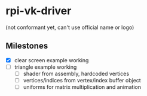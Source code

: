 # rpi-vk-driver
(not conformant yet, can't use official name or logo)

## Milestones
- [x] clear screen example working
- [ ] triangle example working
  - [ ] shader from assembly, hardcoded vertices
  - [ ] vertices/indices from vertex/index buffer object
  - [ ] uniforms for matrix multiplication and animation
